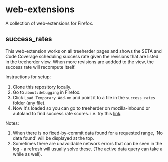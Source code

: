 # web-extensions

A collection of web-extensions for Firefox.

## success_rates

This web-extension works on all treeherder pages and shows the SETA and Code Coverage scheduling success rate given the revisions that are listed in the treeherder view. When more revisions are addded to the view, the success rate will recompute itself.

Instructions for setup: 
1. Clone this repository locally.
2. Go to `about:debugging` in Firefox.
3. Click `Load Temporary Add-on` and point it to a file in the `success_rates` folder (any file).
4. Now it's loaded so you can go to treeherder on mozilla-inbound or autoland to find success rate scores. i.e. try this [link](https://treeherder.mozilla.org/#/jobs?repo=mozilla-inbound&searchStr=decisionkjhk&fromchange=693c18f60a0fc7dcac8f5162de4f248b0570e27e).

Notes:
1. When there is no fixed-by-commit data found for a requested range, 'No data found' will be displayed at the top.
2. Sometimes there are unavoidable network errors that can be seen in the log - a refresh will usually solve these. (The active data query can take a while as well).
